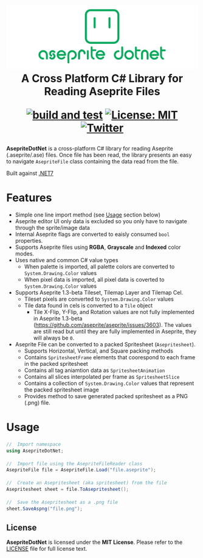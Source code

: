 <h1 align="center">
<img src="https://raw.githubusercontent.com/AristurtleDev/AsepriteDotNet/main/.github/images/aseprite-dotnet-banner.png" alt="AsepriteDotNet Logo">
<br/>
A Cross Platform C# Library for Reading Aseprite Files

[![build and test](https://github.com/AristurtleDev/AsepriteDotNet/actions/workflows/build-and-test.yml/badge.svg)](https://github.com/AristurtleDev/AsepriteDotNet/actions/workflows/build-and-test.yml)
[![License: MIT](https://img.shields.io/badge/📃%20license-MIT-blue?style=flat)](LICENSE)
[![Twitter](https://img.shields.io/badge/%20-Share%20On%20Twitter-555?style=flat&logo=twitter)](https://twitter.com/intent/tweet?text=AsepriteDotNet%20by%20%40aristurtledev%0A%0AA%20new%20cross-platform%20library%20in%20C%23%20for%20reading%20Aseprite%20.ase%2F.aseprite%20files.%20https%3A%2F%2Fgithub.com%2FAristurtleDev%2FAsepriteDotNet%0A%0A%23aseprite%20%23dotnet%20%23csharp%20%23oss%0A)
</h1>

**AsepriteDotNet** is a cross-platform C# library for reading Aseprite (.aseprite/.ase) files.  Once file has been read, the library presents an easy to navigate `AsepriteFile` class containing the data read from the file.

Built against [.NET7](https://dotnet.microsoft.com/en-us/)

# Features
* Simple one line import method (see [Usage](#usage) section below)
* Aseprite editor UI only data is excluded so you only have to navigate through the sprite/image data
* Internal Aseprite flags are converted to eaisly consumed `bool` properties.
* Supports Aseprite files using **RGBA**, **Grayscale** and **Indexed** color modes.
* Uses native and common C# value types
    * When palette is imported, all palette colors are converted to `System.Drawing.Color` values
    * When pixel data is imported, all pixel data is coverted to `System.Drawing.Color` values
* Supports Aseprite 1.3-beta Tileset, Tilemap Layer and Tilemap Cel.
    * Tileset pixels are converted to `System.Drawing.Color` values
    * Tile data found in cels is converted to a `Tile` object
        * Tile X-Flip, Y-Flip, and Rotation values are not fully implemented in Aseprite 1.3-beta (https://github.com/aseprite/aseprite/issues/3603). The values are still read but until they are fully implemented in Aseprite, they will always be `0`.
* Aseprite File can be converted to a packed Spritesheet (`Asepritesheet`).
    * Supports Horizontal, Vertical, and Square packing methods
    * Contains `SpritesheetFrame` elements that coorespond to each frame in the packed spritesheet
    * Contains all tag aniamtion data as `SpritesheetAnimation`
    * Contains all slices interpolated per frame as `SpritesheetSlice`
    * Contains a collection of `System.Drawing.Color` values that represent the packed spritesheet image
    * Provides method to save generated packed spritesheet as a PNG (.png) file.

# Usage

```csharp
//  Import namespace
using AsepriteDotNet;

//  Import file using the AsepriteFileReader class
AsepriteFile file = AsepriteFile.Load("file.aseprite");

//  Create an Asepritesheet (aka spritesheet) from the file
Asepritesheet sheet = file.ToAsepritesheet();

//  Save the Asepritesheet as a .png file
sheet.SaveAspng("file.png");
```

## License
**AsepriteDotNet** is licensed under the **MIT License**.  Please refer to the [LICENSE](LICENSE) file for full license text.

